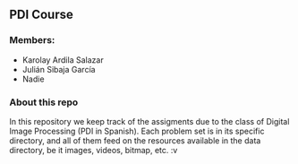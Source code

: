 ## PDI Course
### Members:
* Karolay Ardila Salazar
* Julián Sibaja García
* Nadie

### About this repo
In this repository we keep track of the assigments due to the class of Digital Image Processing (PDI in Spanish). Each problem set is in its specific directory, and all of them feed on the resources available in the data directory, be it images, videos, bitmap, etc.
:v
